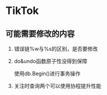 # TikTok
## 可能需要修改的内容
1. 错误链%w与%s的区别，是否要修改
2. do&undo函数原子性没得到保障

    使用db.Begin()进行事务操作
3. 关注时查询两个可以使用协程提升性能